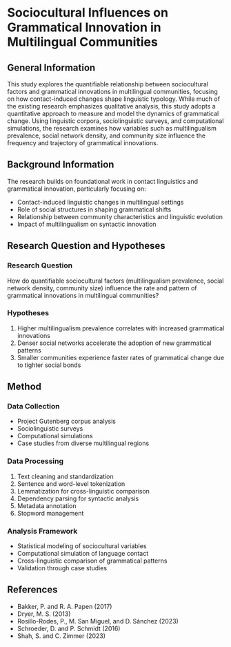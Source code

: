 # Sociocultural Influences on Grammatical Innovation in Multilingual Communities

## General Information
This study explores the quantifiable relationship between sociocultural factors and grammatical innovations in multilingual communities, focusing on how contact-induced changes shape linguistic typology. While much of the existing research emphasizes qualitative analysis, this study adopts a quantitative approach to measure and model the dynamics of grammatical change. Using linguistic corpora, sociolinguistic surveys, and computational simulations, the research examines how variables such as multilingualism prevalence, social network density, and community size influence the frequency and trajectory of grammatical innovations.

## Background Information
The research builds on foundational work in contact linguistics and grammatical innovation, particularly focusing on:
- Contact-induced linguistic changes in multilingual settings
- Role of social structures in shaping grammatical shifts
- Relationship between community characteristics and linguistic evolution
- Impact of multilingualism on syntactic innovation

## Research Question and Hypotheses

### Research Question
How do quantifiable sociocultural factors (multilingualism prevalence, social network density, community size) influence the rate and pattern of grammatical innovations in multilingual communities?

### Hypotheses
1. Higher multilingualism prevalence correlates with increased grammatical innovations
2. Denser social networks accelerate the adoption of new grammatical patterns
3. Smaller communities experience faster rates of grammatical change due to tighter social bonds

## Method

### Data Collection
- Project Gutenberg corpus analysis
- Sociolinguistic surveys
- Computational simulations
- Case studies from diverse multilingual regions

### Data Processing
1. Text cleaning and standardization
2. Sentence and word-level tokenization
3. Lemmatization for cross-linguistic comparison
4. Dependency parsing for syntactic analysis
5. Metadata annotation
6. Stopword management

### Analysis Framework
- Statistical modeling of sociocultural variables
- Computational simulation of language contact
- Cross-linguistic comparison of grammatical patterns
- Validation through case studies

## References
- Bakker, P. and R. A. Papen (2017)
- Dryer, M. S. (2013)
- Rosillo-Rodes, P., M. San Miguel, and D. Sánchez (2023)
- Schroeder, D. and P. Schmidt (2016)
- Shah, S. and C. Zimmer (2023)
